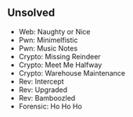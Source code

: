 ## Unsolved
- Web: Naughty or Nice 
- Pwn: Minimelfistic
- Pwn: Music Notes
- Crypto: Missing Reindeer
- Crypto: Meet Me Halfway
- Crypto: Warehouse Maintenance
- Rev: Intercept
- Rev: Upgraded
- Rev: Bamboozled
- Forensic: Ho Ho Ho


